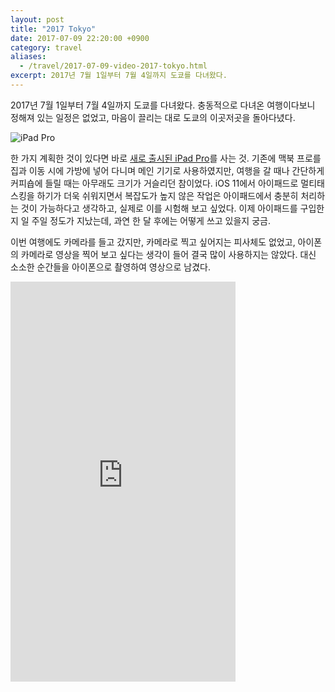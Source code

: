 ```yaml
---
layout: post
title: "2017 Tokyo"
date: 2017-07-09 22:20:00 +0900
category: travel
aliases:
  - /travel/2017-07-09-video-2017-tokyo.html
excerpt: 2017년 7월 1일부터 7월 4일까지 도쿄를 다녀왔다.
---
```


2017년 7월 1일부터 7월 4일까지 도쿄를 다녀왔다. 충동적으로 다녀온 여행이다보니 정해져 있는 일정은 없었고, 마음이 끌리는 대로 도쿄의 이곳저곳을 돌아다녔다.

![][image-1]

한 가지 계획한 것이 있다면 바로 [새로 출시된 iPad Pro][1]를 사는 것. 기존에 맥북 프로를 집과 이동 시에 가방에 넣어 다니며 메인 기기로 사용하였지만, 여행을 갈 때나 간단하게 커피숍에 들릴 때는 아무래도 크기가 거슬리던 참이었다. iOS 11에서 아이패드로 멀티태스킹을 하기가 더욱 쉬워지면서 복잡도가 높지 않은 작업은 아이패드에서 충분히 처리하는 것이 가능하다고 생각하고, 실제로 이를 시험해 보고 싶었다. 이제 아이패드를 구입한 지 일 주일 정도가 지났는데, 과연 한 달 후에는 어떻게 쓰고 있을지 궁금.

이번 여행에도 카메라를 들고 갔지만, 카메라로 찍고 싶어지는 피사체도 없었고, 아이폰의 카메라로 영상을 찍어 보고 싶다는 생각이 들어 결국 많이 사용하지는 않았다. 대신 소소한 순간들을 아이폰으로 촬영하여 영상으로 남겼다.

[1]:	https://www.apple.com/kr/newsroom/2017/06/ipad-pro-10-5-and-12-9-inch-models-introduces-worlds-most-advanced-display-breakthrough-performance/

[image-1]:	https://simplist.cdn.sapbox.me/2017-07-09-ipad-pro.jpg "iPad Pro"

<iframe src="https://player.vimeo.com/video/224811574?color=ef5350&portrait=0" width="360" height="640" frameborder="0" webkitallowfullscreen mozallowfullscreen allowfullscreen></iframe>